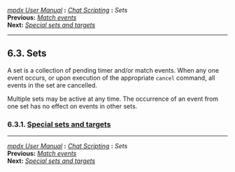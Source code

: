 [*mpdx User Manual*](README.md) **:** [*Chat Scripting*](mpd50.md)
**:** *Sets*\
**Previous:** [*Match events*](mpd54.md)\
**Next:** [*Special sets and targets*](mpd56.md)

------------------------------------------------------------------------

## 6.3. Sets

A set is a collection of pending timer and/or match events. When any one
event occurs, or upon execution of the appropriate `cancel` command, all
events in the set are cancelled.

Multiple sets may be active at any time. The occurrence of an event from
one set has no effect on events in other sets.

### 6.3.1. [Special sets and targets](mpd56.md#56)

------------------------------------------------------------------------

[*mpdx User Manual*](README.md) **:** [*Chat Scripting*](mpd50.md)
**:** *Sets*\
**Previous:** [*Match events*](mpd54.md)\
**Next:** [*Special sets and targets*](mpd56.md)

